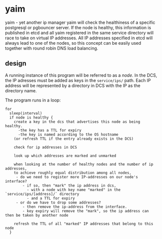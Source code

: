 # yaim
yaim - yet another ip manager
yaim will check the healthiness of a specific postgresql or pgbouncer server. If the node is healthy, this information is published in etcd and all yaim registered in the same service directory will race to take on virtual IP addresses. All IP addresses specified in etcd will always lead to one of the nodes, so this concept can be easily used together with round robin DNS load balancing.

## design
A running instance of this program will be referred to as a _node_.
In the DCS, the IP adresses must be added as keys in the `service/ips/` path.
Each IP address will be represented by a directory in DCS with the IP as the directory name. 

The program runs in a loop:
```
for
  sleep(interval)
  if node is healthy {
    create a key in the dcs that advertises this node as being healthy.
      -the key has a TTL for expiry
      -the key is named according to the OS hostname
    (or refresh TTL if the entry already exists in the DCS) 
    
    check for ip addresses in DCS
    
    look up which addresses are marked and unmarked
    
    when looking at the number of healthy nodes and the number of ip addresses,
    to achieve roughly equal distribution among all nodes,
     - do we need to register more IP-addresses on our node's interface?
        - if so, then "mark" the ip address in dcs,
          - with a node with key name "marked" in the `service/ips/[address]/` directory
          - and a TTL for expiry
     - or do we have to drop some addresses?
        - then remove the ip-address from the interface.
        - key expiry will remove the "mark", so the ip address can then be taken by another node
    
    refresh the TTL of all "marked" IP addresses that belong to this node
  }
```
